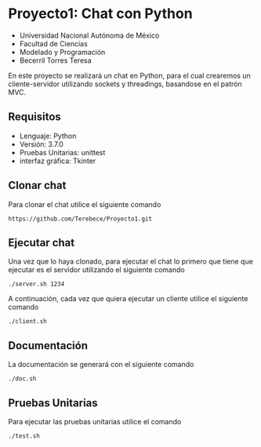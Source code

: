 # Proyecto1: Chat con Python

* Universidad Nacional Autónoma de México
* Facultad de Ciencias
* Modelado y Programación
* Becerril Torres Teresa

En este proyecto se realizará un chat en Python, para el cual crearemos
un cliente-servidor utilizando sockets y threadings, basandose en el patrón MVC.

## Requisitos

* Lenguaje: Python
* Versión: 3.7.0
* Pruebas Unitarias: unittest
* interfaz gráfica: Tkinter

## Clonar chat
Para clonar el chat utilice el siguiente comando

    https://github.com/Terebece/Proyecto1.git

## Ejecutar chat
Una vez que lo haya clonado, para ejecutar el chat lo primero que tiene que
ejecutar es el servidor utilizando el siguiente comando

    ./server.sh 1234

A continuación, cada vez que quiera ejecutar un cliente utilice el siguiente
comando

    ./client.sh

## Documentación

La documentación se generará con el siguiente comando

    ./doc.sh

## Pruebas Unitarias

Para ejecutar las pruebas unitarias utilice el comando

    ./test.sh
